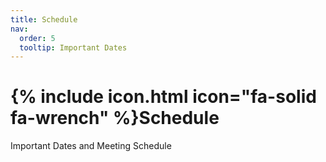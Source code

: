 ```yaml
---
title: Schedule
nav:
  order: 5
  tooltip: Important Dates
---
```


# {% include icon.html icon="fa-solid fa-wrench" %}Schedule

Important Dates and Meeting Schedule

<!-- {% include tags.html tags="publication, resource, website" %} -->

<!-- {% include search-info.html %} -->

<!-- {% include section.html %} -->

<!-- ## Featured -->

<!-- {% include list.html component="card" data="projects" filters="group: featured" %} -->

<!-- {% include section.html %} -->

<!-- ## More -->

<!-- {% include list.html component="card" data="projects" filters="group: " style="small" %} -->

